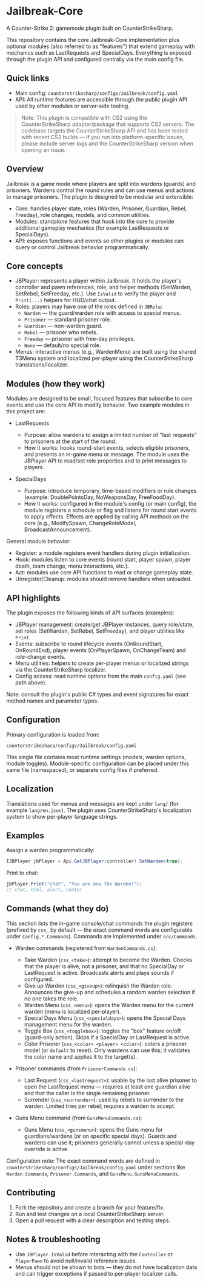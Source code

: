 # Jailbreak-Core

A Counter-Strike 2: gamemode plugin built on CounterStrikeSharp.

This repository contains the core Jailbreak-Core implementation plus optional modules (also referred to as "features") that extend gameplay with mechanics such as LastRequests and SpecialDays. Everything is exposed through the plugin API and configured centrally via the main config file.

## Quick links

- Main config: `counterstrikesharp/configs/Jailbreak/config.yaml`
- API: All runtime features are accessible through the public plugin API used by other modules or server-side tooling.

> Note: This plugin is compatible with CS2 using the CounterStrikeSharp adapter/package that supports CS2 servers. The codebase targets the CounterStrikeSharp API and has been tested with recent CS2 builds — if you run into platform-specific issues, please include server logs and the CounterStrikeSharp version when opening an issue.

## Overview

Jailbreak is a game mode where players are split into wardens (guards) and prisoners. Wardens control the round rules and can use menus and actions to manage prisoners. The plugin is designed to be modular and extensible:

- Core: handles player state, roles (Warden, Prisoner, Guardian, Rebel, Freeday), role changes, models, and common utilities.
- Modules: standalone features that hook into the core to provide additional gameplay mechanics (for example LastRequests or SpecialDays).
- API: exposes functions and events so other plugins or modules can query or control Jailbreak behavior programmatically.

## Core concepts

- JBPlayer: represents a player within Jailbreak. It holds the player's controller and pawn references, role, and helper methods (SetWarden, SetRebel, SetFreeday, etc.). Use `IsValid` to verify the player and `Print(...)` helpers for HUD/chat output.
- Roles: players may have one of the roles defined in `JBRole`:
  - `Warden` — the guard/warden role with access to special menus.
  - `Prisoner` — standard prisoner role.
  - `Guardian` — non-warden guard.
  - `Rebel` — prisoner who rebels.
  - `Freeday` — prisoner with free-day privileges.
  - `None` — default/no special role.
- Menus: interactive menus (e.g., WardenMenu) are built using the shared T3Menu system and localized per-player using the CounterStrikeSharp translations/localizer.

## Modules (how they work)

Modules are designed to be small, focused features that subscribe to core events and use the core API to modify behavior. Two example modules in this project are:

- LastRequests
  - Purpose: allow wardens to assign a limited number of "last requests" to prisoners at the start of the round.
  - How it works: hooks round-start events, selects eligible prisoners, and presents an in-game menu or message. The module uses the JBPlayer API to read/set role properties and to print messages to players.

- SpecialDays
  - Purpose: introduce temporary, time-based modifiers or rule changes (example: DoublePointsDay, NoWeaponsDay, FreeFoodDay).
  - How it works: configured in the module's config (or main config), the module registers a schedule or flag and listens for round start events to apply effects. Effects are applied by calling API methods on the core (e.g., ModifySpawn, ChangeRoleModel, BroadcastAnnouncement).

General module behavior:

- Register: a module registers event handlers during plugin initialization.
- Hook: modules listen to core events (round start, player spawn, player death, team change, menu interactions, etc.).
- Act: modules use core API functions to read or change gameplay state.
- Unregister/Cleanup: modules should remove handlers when unloaded.

## API highlights

The plugin exposes the following kinds of API surfaces (examples):

- JBPlayer management: create/get JBPlayer instances, query role/state, set roles (SetWarden, SetRebel, SetFreeday), and player utilities like `Print`.
- Events: subscribe to round lifecycle events (OnRoundStart, OnRoundEnd), player events (OnPlayerSpawn, OnChangeTeam) and role-change events.
- Menu utilities: helpers to create per-player menus or localized strings via the CounterStrikeSharp localizer.
- Config access: read runtime options from the main `config.yaml` (see path above).

Note: consult the plugin's public C# types and event signatures for exact method names and parameter types.

## Configuration

Primary configuration is loaded from:

`counterstrikesharp/configs/Jailbreak/config.yaml`

This single file contains most runtime settings (models, warden options, module toggles). Module-specific configuration can be placed under this same file (namespaced), or separate config files if preferred.

## Localization

Translations used for menus and messages are kept under `lang/` (for example `lang/en.json`). The plugin uses CounterStrikeSharp's localization system to show per-player language strings.

## Examples

Assign a warden programmatically:

```csharp
IJBPlayer jbPlayer = Api.GetJBPlayer(controller).SetWarden(true);
```

Print to chat:

```csharp
jbPlayer.Print("chat", "You are now the Warden!");
// chat, html, alert, center
```

## Commands (what they do)

This section lists the in-game console/chat commands the plugin registers (prefixed by `css_` by default — the exact command words are configurable under `Config.*.Commands`). Commands are implemented under `src/Commands`.

- Warden commands (registered from `WardenCommands.cs`):
  - Take Warden (`css_<take>`): attempt to become the Warden. Checks that the player is alive, not a prisoner, and that no SpecialDay or LastRequest is active. Broadcasts alerts and plays sounds if configured.
  - Give up Warden (`css_<giveup>`): relinquish the Warden role. Announces the give-up and schedules a random warden selection if no one takes the role.
  - Warden Menu (`css_<menu>`): opens the Warden menu for the current warden (menu is localized per-player).
  - Special Days Menu (`css_<specialdays>`): opens the Special Days management menu for the warden.
  - Toggle Box (`css_<togglebox>`): toggles the "box" feature on/off (guard-only action). Skips if a SpecialDay or LastRequest is active.
  - Color Prisoner (`css_<color> <player> <color>`): colors a prisoner model (or `default` to reset). Only wardens can use this; it validates the color name and applies it to the target(s).

- Prisoner commands (from `PrisonerCommands.cs`):
  - Last Request (`css_<lastrequest>`): usable by the last alive prisoner to open the LastRequest menu — requires at least one guardian alive and that the caller is the single remaining prisoner.
  - Surrender (`css_<surrender>`): used by rebels to surrender to the warden. Limited tries per rebel; requires a warden to accept.

- Guns Menu command (from `GunsMenuCommands.cs`):
  - Guns Menu (`css_<gunsmenu>`): opens the Guns menu for guardians/wardens (or on specific special days). Guards and wardens can use it; prisoners generally cannot unless a special-day override is active.

Configuration note: The exact command words are defined in `counterstrikesharp/configs/Jailbreak/config.yaml` under sections like `Warden.Commands`, `Prisoner.Commands`, and `GunsMenu.GunsMenuCommands`.

## Contributing

1. Fork the repository and create a branch for your feature/fix.
2. Run and test changes on a local CounterStrikeSharp server.
3. Open a pull request with a clear description and testing steps.

## Notes & troubleshooting

- Use `JBPlayer.IsValid` before interacting with the `Controller` or `PlayerPawn` to avoid null/invalid reference issues.
- Menus should not be shown to bots — they do not have localization data and can trigger exceptions if passed to per-player localizer calls.

